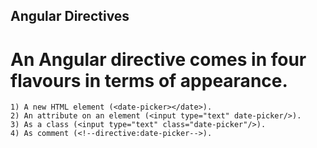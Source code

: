 ## Angular Directives 

# An Angular directive comes in four flavours in terms of appearance.

	1) A new HTML element (<date-picker></date>).
	2) An attribute on an element (<input type="text" date-picker/>).
	3) As a class (<input type="text" class="date-picker"/>).
	4) As comment (<!--directive:date-picker-->).
	
	
